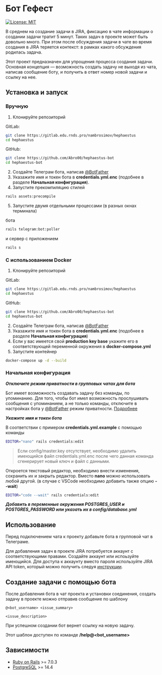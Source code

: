 # Бот Гефест
[![License: MIT](https://img.shields.io/badge/License-MIT-yellow.svg)](https://gitlab.edu.rnds.pro/nambrosimov/hephaestus/-/blob/main/LICENSE)

В среднем на создание задачи в JIRA, фиксацию в чате информации о создании задачи тратит 5 минут. Таких задач в проекте может быть довольно много. При этом после обсуждения задачи в чате во время создания в JIRA теряется контекст: в рамках какого обсуждения родилась задача.

Этот проект предназначен для упрощения процесса создания задачи. Основная концепция — возможность создать задачу не выходя из чата, написав сообщение боту, и получить в ответ номер новой задачи и ссылку на нее.

## Установка и запуск

### Вручную

1. Клонируйте репозиторий

GitLab:
```bash
git clone https://gitlab.edu.rnds.pro/nambrosimov/hephaestus
cd hephaestus
```

GitHub:
```bash
git clone https://github.com/Abro00/hephaestus-bot
cd hephaestus-bot
```
2. Создайте Телеграм бота, написав [@BotFather](https://t.me/BotFather)
3. Указажите имя и токен бота в __credentials.yml.enc__ (подобнее в разделе __Начальная конфигурация__).
4. Запустите прекомпиляцию стилей
```bash
rails assets:precompile
```
5. Запустите двумя отдельными процессами (в разных окнах терминала)

бота
```bash
rails telegram:bot:poller
```
и сервер с приложением
```bash
rails s
```

### С использованием Docker

1. Клонируйте репозиторий

GitLab:
```bash
git clone https://gitlab.edu.rnds.pro/nambrosimov/hephaestus
cd hephaestus
```

GitHub:
```bash
git clone https://github.com/Abro00/hephaestus-bot
cd hephaestus-bot
```
2. Создайте Телеграм бота, написав [@BotFather](https://t.me/BotFather)
3. Указажите имя и токен бота в __credentials.yml.enc__ (подобнее в разделе __Начальная конфигурация__)
4. Если у вас имеется свой __production key base__ укажите его в соответствующей переменной окружения в __docker-compose.yml__
5. Запустите контейнер
```bash
docker-compose up -d --build
```
### Начальная конфигурация

__*Отключите режим приватности в групповых чатах для бота*__

Бот имеет возможность создавать задачу без команды, по упоминанию. Для того, чтобы бот имел возможность прослушивать сообщения с упоминанием, а не только команды, отключите в настройках бота у [@BotFather](https://t.me/BotFather) режим приватности. [Подробнее](https://core.telegram.org/bots#privacy-mode)

__*Укажите имя и токен бота*__

В соответствии с примером __credentials.yml.example__ с помощью команды
```bash
EDITOR="nano" rails credentials:edit
```
>Если config/master.key отсутствует, необходимо удалить имеющийся файл credentials.yml.enc после чего данная команда сгенерирует новый ключ и файл с данными.

Откроется текстовый редактор, необходимо внести изменения, сохранить их и закрыть редактор. Вместо __nano__ можно использовать любой другой.
(в случае с VSCode необходимо добавить также опцию __--wait__)
```bash
EDITOR="code --wait" rails credentials:edit
```

__*Добавить в переменные окружения POSTGRES_USER и POSTGRES_PASSWORD или указать их в config/database.yml*__

## Использование

Перед подключением чата к проекту добавьте бота в групповой чат в Телеграме.

Для добавления задач в проекте JIRA потребуется аккаунт с соответствующими правами. Создайте аккаунт или испоьзуйте имеющийся. Для доступа к аккаунту вместо пароля используйте JIRA API token, который можно получить следуя [инструкции](https://support.atlassian.com/atlassian-account/docs/manage-api-tokens-for-your-atlassian-account/).

## Создание задачи с помощью бота

После добавления бота в чат проекта и установки соединения, создать задачу в проекте можно отправив сообщение по шаблону
```
@<bot_username> <issue_summary>

<issue_description>
```
При успешном создании бот вернет ссылку на новую задачу.

Этот шаблон доступен по команде __/help@<bot_username>__

## Зависимости

* [Ruby on Rails](https://rubyonrails.org/) >= 7.0.3
* [PostgreSQL](https://postgresql.org/) >= 14.4
